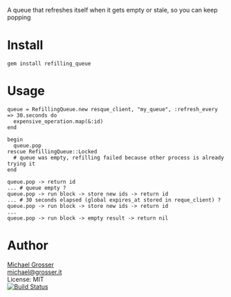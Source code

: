 A queue that refreshes itself when it gets empty or stale, so you can keep popping

Install
=======

    gem install refilling_queue

Usage
=====

    queue = RefillingQueue.new resque_client, "my_queue", :refresh_every => 30.seconds do
      expensive_operation.map(&:id)
    end

    begin
      queue.pop
    rescue RefillingQueue::Locked
      # queue was empty, refilling failed because other process is already trying it
    end

    queue.pop -> return id
    ... # queue empty ?
    queue.pop -> run block -> store new ids -> return id
    ... # 30 seconds elapsed (global expires_at stored in reque_client) ?
    queue.pop -> run block -> store new ids -> return id
    ...
    queue.pop -> run block -> empty result -> return nil

Author
======
[Michael Grosser](http://grosser.it)<br/>
michael@grosser.it<br/>
License: MIT<br/>
[![Build Status](https://secure.travis-ci.org/grosser/refilling_queue.png)](http://travis-ci.org/grosser/refilling_queue)
